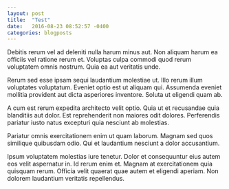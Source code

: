 ```yaml
---
layout: post
title:  "Test"
date:   2016-08-23 08:52:57 -0400
categories: blogposts
---
```

Debitis rerum vel ad deleniti nulla harum minus aut. Non aliquam harum ea officiis vel ratione rerum et. Voluptas culpa commodi quod rerum voluptatem omnis nostrum. Quia ea aut veritatis unde.

Rerum sed esse ipsam sequi laudantium molestiae ut. Illo rerum illum voluptates voluptatum. Eveniet optio est ut aliquam qui. Assumenda eveniet mollitia provident aut dicta asperiores inventore. Soluta ut eligendi quam ab.

A cum est rerum expedita architecto velit optio. Quia ut et recusandae quia blanditiis aut dolor. Est reprehenderit non maiores odit dolores. Perferendis pariatur iusto natus excepturi quia nesciunt ab molestias.

Pariatur omnis exercitationem enim ut quam laborum. Magnam sed quos similique quibusdam odio. Qui et laudantium nesciunt a dolor accusantium.

Ipsum voluptatem molestias iure tenetur. Dolor et consequuntur eius autem eos velit aspernatur in. Id rerum enim et. Magnam at exercitationem quia quisquam rerum. Officia velit quaerat quae autem et eligendi aperiam. Non dolorem laudantium veritatis repellendus.
